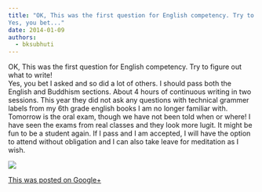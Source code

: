 ```yaml
---
title: "OK, This was the first question for English competency. Try to figure out what to write!
Yes, you bet..."
date: 2014-01-09
authors: 
  - bksubhuti
---
```


OK, This was the first question for English competency. Try to figure out what to write!  
Yes, you bet I asked and so did a lot of others. I should pass both the English and Buddhism sections. About 4 hours of continuous writing in two sessions. This year they did not ask any questions with technical grammer labels from my 6th grade english books I am no longer familiar with. Tomorrow is the oral exam, though we have not been told when or where! I have seen the exams from real classes and they look more lugit. It might be fun to be a student again. If I pass and I am accepted, I will have the option to attend without obligation and I can also take leave for meditation as I wish.﻿

![](https://lh3.googleusercontent.com/-iCl78RSkZz8/Us6UR_cJ27I/AAAAAAAAH3k/eD1OPcwWhsI/w506-h750/14%2B-%2B1)

[This was posted on Google+](https://plus.google.com/+BhikkhuSubhuti/posts/ZGtSDkDVfBM)